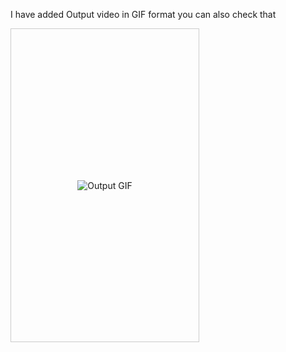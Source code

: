 I have added Output video in GIF format you can also check that
<!DOCTYPE html>
<html>
<head>
<style>
  .image-container {
    width: 300px;
    height: 500px;
    display: flex;
    justify-content: center;
    align-items: center;
    border: 1px solid #ccc;
  }

  .image-container img {
    object-fit: contain;
    max-width: 100%;
    max-height: 100%;
  }
</style>
</head>
<body>

<div class="image-container">
  <img src="https://github.com/talhachattha162/interview_project_products/raw/main/Output.gif" alt="Output GIF">
</div>

</body>
</html>




